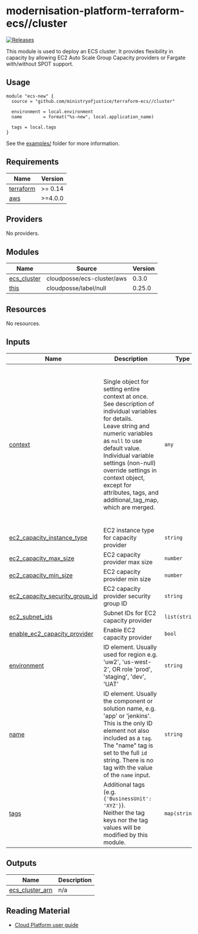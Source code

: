 <!-- Rename the heading when using this template -->
# modernisation-platform-terraform-ecs//cluster


<!-- Change the URL in the release badge to point towards your new repository -->
[![Releases](https://img.shields.io/github/release/ministryofjustice/terraform-ecs/all.svg?style=flat-square)](https://github.com/ministryofjustice/terraform-ecs/releases)

<!-- Add a short description of the module -->
This module is used to deploy an ECS cluster. It provides flexibility in capacity by allowing EC2 Auto Scale Group Capacity providers or Fargate with/without SPOT support.

## Usage

<!-- Describe how to use the module -->

<!-- Change the source URL below to point towards your new repository -->
```hcl
module "ecs-new" {
  source = "github.com/ministryofjustice/terraform-ecs//cluster"

  environment = local.environment
  name        = format("%s-new", local.application_name)

  tags = local.tags
}
```

See the [examples/](examples/) folder for more information.

<!-- BEGIN_TF_DOCS -->
## Requirements

| Name                                                                      | Version |
| ------------------------------------------------------------------------- | ------- |
| <a name="requirement_terraform"></a> [terraform](#requirement\_terraform) | >= 0.14 |
| <a name="requirement_aws"></a> [aws](#requirement\_aws)                   | >=4.0.0 |

## Providers

No providers.

## Modules

| Name                                                                    | Source                     | Version |
| ----------------------------------------------------------------------- | -------------------------- | ------- |
| <a name="module_ecs_cluster"></a> [ecs\_cluster](#module\_ecs\_cluster) | cloudposse/ecs-cluster/aws | 0.3.0   |
| <a name="module_this"></a> [this](#module\_this)                        | cloudposse/label/null      | 0.25.0  |

## Resources

No resources.

## Inputs

| Name                                                                                                                                 | Description                                                                                                                                                                                                                                                                                                                                 | Type           | Default                                                                                                                                                                                                                                                                                                                                                                                                                                                                                   | Required |
| ------------------------------------------------------------------------------------------------------------------------------------ | ------------------------------------------------------------------------------------------------------------------------------------------------------------------------------------------------------------------------------------------------------------------------------------------------------------------------------------------- | -------------- | ----------------------------------------------------------------------------------------------------------------------------------------------------------------------------------------------------------------------------------------------------------------------------------------------------------------------------------------------------------------------------------------------------------------------------------------------------------------------------------------- | :------: |
| <a name="input_context"></a> [context](#input\_context)                                                                              | Single object for setting entire context at once.<br>See description of individual variables for details.<br>Leave string and numeric variables as `null` to use default value.<br>Individual variable settings (non-null) override settings in context object,<br>except for attributes, tags, and additional\_tag\_map, which are merged. | `any`          | <pre>{<br>  "additional_tag_map": {},<br>  "attributes": [],<br>  "delimiter": null,<br>  "descriptor_formats": {},<br>  "enabled": true,<br>  "environment": null,<br>  "id_length_limit": null,<br>  "label_key_case": null,<br>  "label_order": [],<br>  "label_value_case": null,<br>  "labels_as_tags": [<br>    "unset"<br>  ],<br>  "name": null,<br>  "namespace": "hmpps",<br>  "regex_replace_chars": null,<br>  "stage": null,<br>  "tags": {},<br>  "tenant": null<br>}</pre> |    no    |
| <a name="input_ec2_capacity_instance_type"></a> [ec2\_capacity\_instance\_type](#input\_ec2\_capacity\_instance\_type)               | EC2 instance type for capacity provider                                                                                                                                                                                                                                                                                                     | `string`       | `"t3.medium"`                                                                                                                                                                                                                                                                                                                                                                                                                                                                             |    no    |
| <a name="input_ec2_capacity_max_size"></a> [ec2\_capacity\_max\_size](#input\_ec2\_capacity\_max\_size)                              | EC2 capacity provider max size                                                                                                                                                                                                                                                                                                              | `number`       | `1`                                                                                                                                                                                                                                                                                                                                                                                                                                                                                       |    no    |
| <a name="input_ec2_capacity_min_size"></a> [ec2\_capacity\_min\_size](#input\_ec2\_capacity\_min\_size)                              | EC2 capacity provider min size                                                                                                                                                                                                                                                                                                              | `number`       | `1`                                                                                                                                                                                                                                                                                                                                                                                                                                                                                       |    no    |
| <a name="input_ec2_capacity_security_group_id"></a> [ec2\_capacity\_security\_group\_id](#input\_ec2\_capacity\_security\_group\_id) | EC2 capacity provider security group ID                                                                                                                                                                                                                                                                                                     | `string`       | `""`                                                                                                                                                                                                                                                                                                                                                                                                                                                                                      |    no    |
| <a name="input_ec2_subnet_ids"></a> [ec2\_subnet\_ids](#input\_ec2\_subnet\_ids)                                                     | Subnet IDs for EC2 capacity provider                                                                                                                                                                                                                                                                                                        | `list(string)` | `[]`                                                                                                                                                                                                                                                                                                                                                                                                                                                                                      |    no    |
| <a name="input_enable_ec2_capacity_provider"></a> [enable\_ec2\_capacity\_provider](#input\_enable\_ec2\_capacity\_provider)         | Enable EC2 capacity provider                                                                                                                                                                                                                                                                                                                | `bool`         | `false`                                                                                                                                                                                                                                                                                                                                                                                                                                                                                   |    no    |
| <a name="input_environment"></a> [environment](#input\_environment)                                                                  | ID element. Usually used for region e.g. 'uw2', 'us-west-2', OR role 'prod', 'staging', 'dev', 'UAT'                                                                                                                                                                                                                                        | `string`       | n/a                                                                                                                                                                                                                                                                                                                                                                                                                                                                                       |   yes    |
| <a name="input_name"></a> [name](#input\_name)                                                                                       | ID element. Usually the component or solution name, e.g. 'app' or 'jenkins'.<br>This is the only ID element not also included as a `tag`.<br>The "name" tag is set to the full `id` string. There is no tag with the value of the `name` input.                                                                                             | `string`       | n/a                                                                                                                                                                                                                                                                                                                                                                                                                                                                                       |   yes    |
| <a name="input_tags"></a> [tags](#input\_tags)                                                                                       | Additional tags (e.g. `{'BusinessUnit': 'XYZ'}`).<br>Neither the tag keys nor the tag values will be modified by this module.                                                                                                                                                                                                               | `map(string)`  | `{}`                                                                                                                                                                                                                                                                                                                                                                                                                                                                                      |    no    |

## Outputs

| Name                                                                                  | Description |
| ------------------------------------------------------------------------------------- | ----------- |
| <a name="output_ecs_cluster_arn"></a> [ecs\_cluster\_arn](#output\_ecs\_cluster\_arn) | n/a         |
<!-- END_TF_DOCS -->

<!-- Uncomment the below if this module uses tags -->

<!--
## Tags

Some of the inputs for this module are tags. All infrastructure resources must be tagged to meet the MOJ Technical Guidance on [Documenting owners of infrastructure](https://technical-guidance.service.justice.gov.uk/documentation/standards/documenting-infrastructure-owners.html).

| Name                   | Description                                                                            |  Type  |   Default    | Required |
| ---------------------- | -------------------------------------------------------------------------------------- | :----: | :----------: | :------: |
| application            |                                                                                        | string |      -       |   yes    |
| business-unit          | Area of the MOJ responsible for the service                                            | string | `mojdigital` |   yes    |
| environment-name       |                                                                                        | string |      -       |   yes    |
| infrastructure-support | The team responsible for managing the infrastructure. Should be of the form team-email | string |      -       |   yes    |
| is-production          |                                                                                        | string |   `false`    |   yes    |
| team_name              |                                                                                        | string |      -       |   yes    |
| namespace              |                                                                                        | string |      -       |   yes    |
-->

## Reading Material

<!-- Add links to external sources, e.g. Kubernetes or AWS documentation -->

- [Cloud Platform user guide](https://user-guide.cloud-platform.service.justice.gov.uk/#cloud-platform-user-guide)
